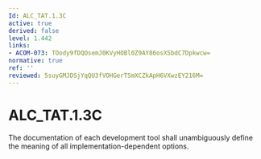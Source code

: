 ```yaml
---
Id: ALC_TAT.1.3C
active: true
derived: false
level: 1.442
links:
- ACOM-073: TOody9fDQOsemJ0KVyHOBl0Z9AY86osXSbdC7Dpkwcw=
normative: true
ref: ''
reviewed: 5suyGMJDSjYqQU3fVOHGerTSmXCZkApH6VXwzEY216M=
---
```


# ALC_TAT.1.3C

The documentation of each development tool shall unambiguously define the meaning of all implementation-dependent options.